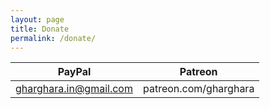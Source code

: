 ```yaml
---
layout: page
title: Donate
permalink: /donate/
---
```



| PayPal | Patreon |
|--------|---------|
| gharghara.in@gmail.com | patreon.com/gharghara |
